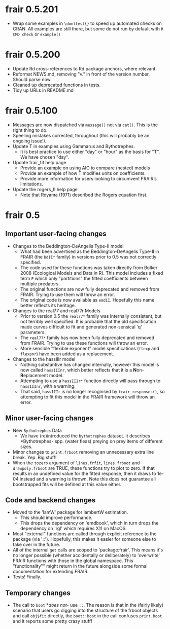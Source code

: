 # frair 0.5.201

- Wrap some examples in `\donttest{}` to speed up automated checks on CRAN. All examples are still there, but some do not run by default with `R CMD check` or `example()`

# frair 0.5.200

- Update Rd cross-references to Rd package anchors, where relevant. 
- Reformat NEWS.md, removing "v." in front of the version number. Should parse now.
- Cleaned up deprecated functions in tests.
- Tidy up URLs in README.md

# frair 0.5.100

- Messages are now dispatched via `message()` not via `cat()`.  This is the right thing to do.  
- Speeling mistakes corrected, throughout (this will probably be an ongoing issue!).
- Update T in examples using Gammarus and Bythotrephes.
	- It is best practice to use either "day" or "hour" as the basis for "T". We have chosen "day".
- Update frair_fit help page
	- Provide an example on using AIC to compare (nested) models
	- Provide an example of how T modifies units on coefficients.  
	- Provide more information for users looking to circumvent FRAIR’s limitations.
- Update the rogers_II help page
	- Note that Royama (1971) described the Rogers equation first.

# frair 0.5

## Important user-facing changes
- Changes to the Beddington-DeAngelis Type-II model 
	- What had been advertised as the Beddington-DeAngelis Type-II in FRAIR (the `bdII*` family) in versions prior to 0.5 was not correctly specified. 
	- The code used for these functions was taken directly from Bolker 2008 (Ecological Models and Data in R). This model includes a fixed term `P` which only "partitions" the fitted coefficients between multiple predators.
	- The original functions are now fully deprecated and removed from FRAIR. Trying to use them will throw an error. 
	- The original code is now available as `emdII`. Hopefully this name better reflects its heritage. 
- Changes to the real77 and real77r Models
    - Prior to version 0.5 the `real77*` family was internally consistent, but not terribly well specified. It is probable that the old specification made curves difficult to fit and generated non-sensical 'q' parameters. 
    - The `real77*` family has now been fully deprecated and removed from FRAIR. Trying to use these functions will throw an error.  
    - More sensible "flexible exponent" model specifications (`flexp` and `flexpnr`) have been added as a replacement. 
- Changes to the hassIIIr model
    - Nothing substantive has changed internally, however this model is now called `hassIIInr`, which better reflects that it is a **N**on-**R**eplacement model.  
    - Attempting to use a `hassIIIr*` function directly will pass through to `hassIIInr`, with a warning.
    - That said, `hassIIIr` is no longer recognised by `frair_responses()`, so attempting to fit this model in the FRAIR framework will throw an error.  
    
## Minor user-facing changes
- New `Bythotrephes` Data
	- We have (re)introduced the `bythotrephes` dataset. It describes *Bythotrephes- spp. (water fleas) preying on prey items of different sizes.
- Minor changes to `print.frboot` removing an unnecessary extra line break. Yep. Big stuff! 
- When the `tozero` argument of `lines.frfit`, `lines.frboot` and `drawpoly.frboot` are TRUE, these functions try to plot to zero. If that results in an undefined value for the fitted response, then it draws to 1e-04 instead and a warning is thrown. Note this does not guarantee all bootstrapped fits will be defined at this value either. 

## Code and backend changes
- Moved to the 'lamW' package for lambertW estimation. 
	- This should improve performance.  
	- This drops the dependency on 'emdbook', which in turn drops the dependency on 'rgl' which requires X11 on MacOS.  
- Most "external" functions are called through explicit reference to the package (via '::'). Hopefully, this makes it easier for someone else to take over in the future.  
- All of the internal `get` calls are scoped to 'package:frair'. This means it's no longer possible (whether accidentally or deliberately) to 'overwrite' FRAIR functions with those in the global namespace. This "functionality"" might return in the future alongside some formal documentation for extending FRAIR. 
- Tests! Finally.  

## Temporary changes
- The call to `boot` **does not*- use `::`.  The reason is that in the (fairly likely) scenario that users go digging into the structure of the frboot objects and call `obj$fit` directly, the `boot::boot` in the call confuses `print.boot` and it reports some pretty crazy stuff! 
